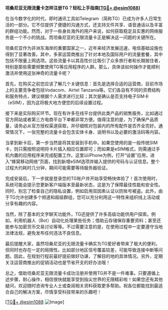 **坦桑尼亚无限流量卡怎样注册TG？轻松上手指南[[TG💪+ @esim1088](https://t.me/s/esim1088)]**

在当今数字化的时代，即时通讯工具如Telegram（简称TG）已成为许多人日常生活的一部分。它不仅提供了便捷的沟通方式，还支持文件共享、语音通话以及丰富的群组功能。然而，对于一些身处海外的用户来说，如何获取稳定且实惠的网络服务是一个不小的挑战。而坦桑尼亚的无限流量卡正是解决这一问题的关键所在。

坦桑尼亚作为非洲东海岸的重要国家之一，近年来经济发展迅速，电信基础设施也得到了显著改善。其中，多家运营商推出了针对本地及国际用户的流量套餐，其中包括不限量上网选项。这些流量卡以其高性价比吸引了众多旅行者和长期居住者，特别是那些需要频繁使用TG等应用程序的人群。那么，具体该如何操作才能顺利激活并使用这张神奇的流量卡呢？

首先，在购买之前您应该了解几个关键信息：首先是选择合适的运营商，目前市场上的主要竞争者包括Vodacom、Airtel Tanzania等。它们各自有不同的资费结构和服务特点，建议根据个人需求进行比较；其次是确认是否支持电子SIM卡（eSIM），因为这将极大地方便您的后续设置过程。

接下来是实际购买环节。现在有许多在线平台提供此类产品的销售服务，比如通过官方网站或者第三方电商平台下单都非常方便。值得注意的是，为了确保产品质量，请务必从官方授权渠道获取，并仔细核对包装内的所有配件是否齐全完好。通常情况下，一张完整的流量卡会包含实体卡身、说明书以及必要的激活码等内容。

当拿到新卡后，第一步当然是将其安装到手机中。如果您使用的是一般传统SIM卡，则只需按照说明将卡片插入相应位置即可；而如果是eSIM格式，则需通过手机内置的应用程序来完成配置工作。这里以iPhone为例，打开“设置”应用，进入“蜂窝移动网络”页面，找到新增eSIM选项并输入提供的号码与认证信息。整个过程大约耗时几分钟，期间可能需要等待服务器验证。

完成安装后，下一步就是登录您的TG账户并开始享受畅快体验了！首次使用时，系统可能会提示您更新客户端版本至最新状态，这是为了保障最佳性能和安全性。同时，别忘了检查自己的隐私设置，例如启用双因素认证以防账号被盗。此外，由于TG允许创建多个频道和超级群组，您可以充分利用这一特性来组织线上活动或分享有趣的内容。

当然，除了基本的文字聊天功能外，TG还提供了许多高级功能供用户探索。例如，利用机器人（Bot）自动化处理某些任务；借助云存储保存重要资料；甚至还能参与加密货币交易讨论等等。不过需要注意的是，在使用过程中一定要遵守当地法律法规，避免发布任何违法不良信息。

最后提醒大家，虽然坦桑尼亚的无限流量卡确实为TG爱好者带来了极大的便利，但同时也存在一定的局限性。比如部分地区信号覆盖较差，可能导致连接中断等问题。因此，在规划行程前最好提前做好功课，了解目的地的具体情况。另外，定期关注运营商推出的促销活动也是节省开支的好办法哦！

总之，借助坦桑尼亚无限流量卡成功注册并使用TG并不是一件难事。只要遵循上述步骤，耐心操作，相信很快就能享受到指尖世界的无限精彩啦！如果您还有其他疑问，欢迎随时咨询专业人士或查阅相关资料获取更多帮助。祝各位都能找到最适合自己的解决方案，尽情享受科技带来的乐趣吧！

[[TG💪+ @esim1088](https://t.me/s/esim1088) ![Image](https://i.postimg.cc/4NQfJmqS/Snipaste-2025-05-13-00-14-12.png)]